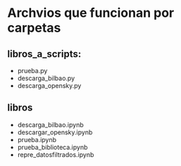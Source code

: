 # Archvios que funcionan por carpetas  
## libros_a_scripts:  

* prueba.py
* descarga_bilbao.py
* descarga_opensky.py

## libros
* descarga_bilbao.ipynb
* descargar_opensky.ipynb
* prueba.ipynb
* prueba_biblioteca.ipynb
* repre_datosfiltrados.ipynb
